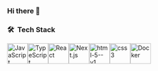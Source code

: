### Hi there 👋

### 🛠 &nbsp;Tech Stack
<img width="48" height="48" src="https://img.icons8.com/color/48/javascript--v1.png" alt="JavaScript" title="JavaScript"/><img width="48" height="48" src="https://img.icons8.com/color/48/typescript.png" alt="TypeScript"  title="TypeScript"/><img width="48" height="48" src="https://img.icons8.com/color/48/react-native.png" alt="React"  title="React"/><img width="48" height="48" src="https://img.icons8.com/color/48/nextjs.png" alt="Next.js" title="Next.js"/><img width="48" height="48" src="https://img.icons8.com/color/48/html-5--v1.png" alt="html-5--v1" title="HTML"/><img width="48" height="48" src="https://img.icons8.com/color/48/css3.png" alt="css3" title="CSS"/><img width="48" height="48" src="https://img.icons8.com/color/48/docker.png" alt="Docker"  title="Docker"/>


